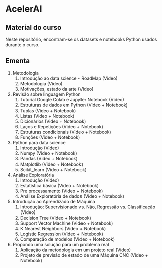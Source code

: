 # AcelerAI

## Material do curso

Neste repositório, encontram-se os datasets e notebooks Python usados durante o curso.

## Ementa

1. Metodologia 
    1. Introdução ao data science - RoadMap (Video)
    2. Metodologia (Video)
    3. Motivações, estado da arte (Video)
2. Revisão sobre linguagem Python
    1. Tutorial Google Colab e Jupyter Notebook (Video)
    2. Estruturas de dados em Python (Video + Notebook)
    3. Tuplas (Video + Notebook)
    4. Listas (Video + Notebook)
    5. Dicionários (Video + Notebook)
    6. Laços e Repetições (Video + Notebook)
    7. Estruturas condicionais (Video + Notebook)
    8. Funções (Video + Notebook)
3. Python para data science
    1. Introdução (Video)
    2. Numpy (Video + Notebook)
    3. Pandas (Video + Notebook)
    4. Matplotlib (Video + Notebook)
    5. Scikit_learn  (Video + Notebook)
4. Análise Exploratória
    1. Introdução (Video)
    2. Estatística básica (Video + Notebook)
    3. Pre processamento (Video + Notebook)
    4. Análise Exploratória de dados (Video + Notebook)
5. Introdução ao Aprendizado de Máquina
    1. Introdução: Supervisionado vs. Não, Regressão vs. Classificação (Video)
    2. Decision Tree (Video + Notebook)
    3. Support Vector Machine (Video + Notebook)
    4. K Nearest Neighbors (Video + Notebook)
    5. Logistic Regression (Video + Notebook)
    6. Comparação de modelos (Video + Notebook)
6. Propondo uma solução para um problema real
    1. Aplicação da metodologia em um projeto real (Video)
    2. Projeto de previsão de estado de uma Máquina CNC (Video + Notebook)
